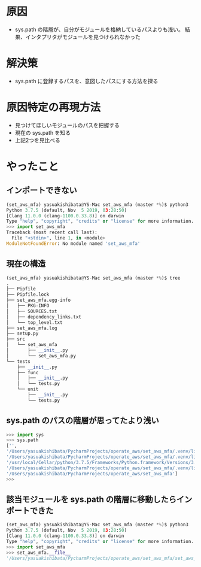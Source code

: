 # 原因

* sys.path の階層が、自分がモジュールを格納しているパスよりも浅い。
結果、インタプリタがモジュールを見つけられなかった

# 解決策
* sys.path に登録するパスを、意図したパスにする方法を探る


# 原因特定の再現方法

* 見つけてほしいモジュールのパスを把握する
* 現在の sys.path を知る
* 上記2つを見比べる




# やったこと

## インポートできない
```py
(set_aws_mfa) yasuakishibata@YS-Mac set_aws_mfa (master *%)$ python3
Python 3.7.5 (default, Nov  5 2019, 03:28:50)
[Clang 11.0.0 (clang-1100.0.33.8)] on darwin
Type "help", "copyright", "credits" or "license" for more information.
>>> import set_aws_mfa
Traceback (most recent call last):
  File "<stdin>", line 1, in <module>
ModuleNotFoundError: No module named 'set_aws_mfa'
```

## 現在の構造
```py
(set_aws_mfa) yasuakishibata@YS-Mac set_aws_mfa (master *%)$ tree
.
├── Pipfile
├── Pipfile.lock
├── set_aws_mfa.egg-info
│   ├── PKG-INFO
│   ├── SOURCES.txt
│   ├── dependency_links.txt
│   └── top_level.txt
├── set_aws_mfa.log
├── setup.py
├── src
│   └── set_aws_mfa
│       ├── __init__.py
│       └── set_aws_mfa.py
└── tests
    ├── __init__.py
    ├── func
    │   ├── __init__.py
    │   └── tests.py
    └── unit
        ├── __init__.py
        └── tests.py
```

## sys.path のパスの階層が思ってたより浅い
```py
>>> import sys
>>> sys.path
['',
'/Users/yasuakishibata/PycharmProjects/operate_aws/set_aws_mfa/.venv/lib/python37.zip',
'/Users/yasuakishibata/PycharmProjects/operate_aws/set_aws_mfa/.venv/lib/python3.7', '/Users/yasuakishibata/PycharmProjects/operate_aws/set_aws_mfa/.venv/lib/python3.7/lib-dynload',
'/usr/local/Cellar/python/3.7.5/Frameworks/Python.framework/Versions/3.7/lib/python3.7',
'/Users/yasuakishibata/PycharmProjects/operate_aws/set_aws_mfa/.venv/lib/python3.7/site-packages',
'/Users/yasuakishibata/PycharmProjects/operate_aws/set_aws_mfa']
>>>
```

## 該当モジュールを sys.path の階層に移動したらインポートできた

```py
(set_aws_mfa) yasuakishibata@YS-Mac set_aws_mfa (master *%)$ python3
Python 3.7.5 (default, Nov  5 2019, 03:28:50)
[Clang 11.0.0 (clang-1100.0.33.8)] on darwin
Type "help", "copyright", "credits" or "license" for more information.
>>> import set_aws_mfa
>>> set_aws_mfa.__file__
'/Users/yasuakishibata/PycharmProjects/operate_aws/set_aws_mfa/set_aws_mfa.py'
```
